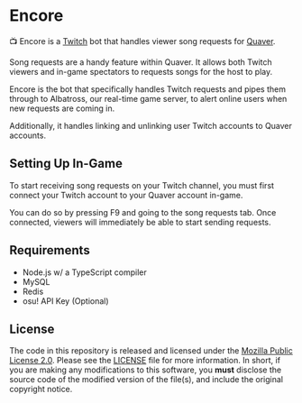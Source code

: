# Encore
📺 Encore is a [Twitch](https://twitch.tv) bot that handles viewer song requests for [Quaver](https://github.com/Quaver/Quaver).

Song requests are a handy feature within Quaver. It allows both Twitch viewers and in-game spectators to requests songs for the host to play.

Encore is the bot that specifically handles Twitch requests and pipes them through to Albatross, our real-time game server, to alert online users when new requests are coming in.

Additionally, it handles linking and unlinking user Twitch accounts to Quaver accounts.

## Setting Up In-Game

To start receiving song requests on your Twitch channel, you must first connect your Twitch account to your Quaver account in-game. 

You can do so by pressing F9 and going to the song requests tab. Once connected, viewers will immediately be able to start sending requests.

## Requirements

* Node.js w/ a TypeScript compiler
* MySQL
* Redis
* osu! API Key (Optional)

## License
The code in this repository is released and licensed under the [Mozilla Public License 2.0](). Please see the [LICENSE]() file for more information. In short, if you are making any modifications to this software, you **must** disclose the source code of the modified version of the file(s), and include the original copyright notice.
